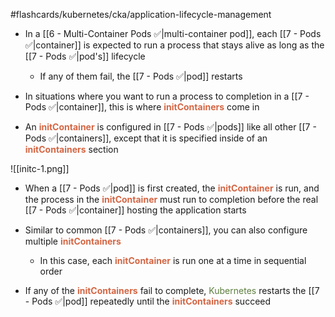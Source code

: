 #flashcards/kubernetes/cka/application-lifecycle-management

- In a [[6 - Multi-Container Pods ✅|multi-container pod]], each [[7 - Pods ✅|container]] is expected to run a process that stays alive as long as the [[7 - Pods ✅|pod's]] lifecycle
	- If any of them fail, the [[7 - Pods ✅|pod]] restarts

- In situations where you want to run a process to completion in a [[7 - Pods ✅|container]], this is where <b><span style="color:#d46644">initContainers</span></b> come in

- An <b><span style="color:#d46644">initContainer</span></b> is configured in [[7 - Pods ✅|pods]] like all other [[7 - Pods ✅|containers]], except that it is specified inside of an <b><span style="color:#d46644">initContainers</span></b> section

![[initc-1.png]]

- When a [[7 - Pods ✅|pod]] is first created, the <b><span style="color:#d46644">initContainer</span></b> is run, and the process in the <b><span style="color:#d46644">initContainer</span></b> must run to completion before the real [[7 - Pods ✅|container]] hosting the application starts

- Similar to common [[7 - Pods ✅|containers]], you can also configure multiple <b><span style="color:#d46644">initContainers</span></b>
	- In this case, each <b><span style="color:#d46644">initContainer</span></b> is run one at a time in sequential order

- If any of the <b><span style="color:#d46644">initContainers</span></b> fail to complete, <span style="color:#5c7e3e">Kubernetes</span> restarts the [[7 - Pods ✅|pod]] repeatedly until the <b><span style="color:#d46644">initContainers</span></b> succeed